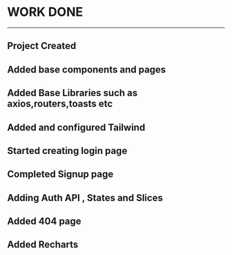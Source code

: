 # WORK DONE
------------------------
## Project Created
## Added base components and pages
## Added Base Libraries such as axios,routers,toasts etc
## Added and configured Tailwind
## Started creating login page
## Completed Signup page
## Adding Auth API , States and Slices
## Added 404 page
## Added Recharts